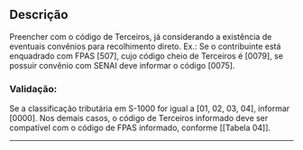 ## Descrição
Preencher com o código de Terceiros, já considerando a existência de eventuais convênios para recolhimento direto. Ex.: Se o contribuinte está enquadrado com FPAS [507], cujo código cheio de Terceiros é [0079], se possuir convênio com SENAI deve informar o código [0075].
### Validação:
Se a classificação tributária em S-1000 for igual a [01, 02, 03, 04], informar [0000]. Nos demais casos, o código de Terceiros informado deve ser compatível com o código de FPAS informado, conforme [[Tabela 04]].

---

